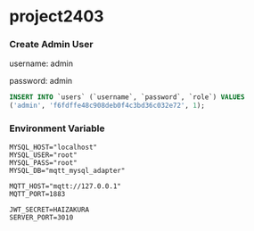# project2403



### Create Admin User

username: admin

password: admin

```sql
INSERT INTO `users` (`username`, `password`, `role`) VALUES
('admin', 'f6fdffe48c908deb0f4c3bd36c032e72', 1);
```

### Environment Variable

```
MYSQL_HOST="localhost"
MYSQL_USER="root"
MYSQL_PASS="root"
MYSQL_DB="mqtt_mysql_adapter"

MQTT_HOST="mqtt://127.0.0.1"
MQTT_PORT=1883

JWT_SECRET=HAIZAKURA
SERVER_PORT=3010
```
